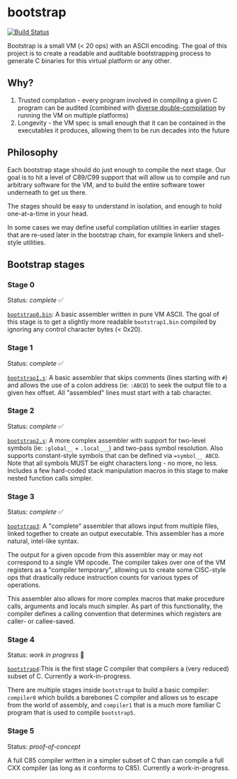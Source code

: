 # bootstrap 

[![Build Status](https://travis-ci.org/mmastrac/bootstrap.svg?branch=master)](https://travis-ci.org/mmastrac/bootstrap)

Bootstrap is a small VM (< 20 ops) with an ASCII encoding. The goal of this project is to create a readable and auditable
bootstrapping process to generate C binaries for this virtual platform or any other.

## Why?

 1. Trusted compilation - every program involved in compiling a given C program can be audited (combined with [diverse double-compilation](https://www.dwheeler.com/trusting-trust/) by running the VM on multiple platforms)
 2. Longevity - the VM spec is small enough that it can be contained in the executables it produces, allowing them to be run
    decades into the future

## Philosophy

Each bootstrap stage should do just enough to compile the next stage. Our goal is to hit a level of C89/C99 support that will allow us to
compile and run arbitrary software for the VM, and to build the entire software tower underneath to get us there.

The stages should be easy to understand in isolation, and enough to hold one-at-a-time in your head.

In some cases we may define useful compilation utilities in earlier stages that are re-used later in the bootstrap chain, for example linkers
and shell-style utilities.

## Bootstrap stages

### Stage 0

Status: *complete* ✅

[`bootstrap0.bin`](bootstrap/bootstrap0.bin): A basic assembler written in pure VM ASCII. The goal of this stage is
to get a slightly more readable `bootstrap1.bin` compiled by ignoring any control character bytes (< 0x20).

### Stage 1

Status: *complete* ✅

[`bootstrap1.s`](bootstrap/bootstrap1/bootstrap1.s): A basic assembler that skips comments (lines starting with `#`) and allows
the use of a colon address (ie: `:ABCD`) to seek the output file to a given hex offset. All "assembled" lines must start with a tab character.

### Stage 2

Status: *complete* ✅

[`bootstrap2.s`](bootstrap/bootstrap2/bootstrap2.s): A more complex assembler with support for two-level symbols (ie: `:global__` + `.local___`)
and two-pass symbol resolution. Also supports constant-style symbols that can be defined via `=symbol__ ABCD`. Note that all symbols MUST
be eight characters long - no more, no less. Includes a few hard-coded stack manipulation macros in this stage to make nested function calls simpler.

### Stage 3

Status: *complete* ✅

[`bootstrap3`](bootstrap/bootstrap3/): A "complete" assembler that allows input from multiple files, linked together to create an output
executable. This assembler has a more natural, intel-like syntax.

The output for a given opcode from this assembler may or may not correspond to a single VM opcode. The compiler takes over one of the VM
registers as a "compiler temporary", allowing us to create some CISC-style ops that drastically reduce instruction counts for various 
types of operations.

This assembler also allows for more complex macros that make procedure calls, arguments and locals much simpler. As part of this 
functionality, the compiler defines a calling convention that determines which registers are caller- or callee-saved.

### Stage 4

Status: *work in progress* 🚧

[`bootstrap4`](bootstrap/bootstrap4/):This is the first stage C compiler that compilers a (very reduced) subset of C. Currently a work-in-progress.

There are multiple stages inside `bootstrap4` to build a basic compiler: `compiler0` which builds a barebones C compiler and allows us to
escape from the world of assembly, and `compiler1` that is a much more familiar C program that is used to compile `bootstrap5`.

### Stage 5

Status: *proof-of-concept*

A full C85 compiler written in a simpler subset of C than can compile a full CXX compiler (as long as it conforms to C85). Currently a work-in-progress.
